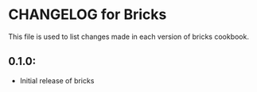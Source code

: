 # CHANGELOG for Bricks

This file is used to list changes made in each version of bricks cookbook.

## 0.1.0:

* Initial release of bricks
